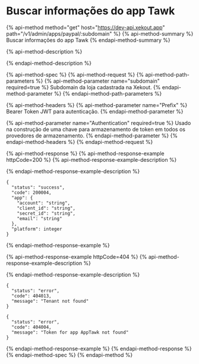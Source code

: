 # Buscar informações do app Tawk

{% api-method method="get" host="https://dev-api.xekout.app" path="/v1/admin/apps/paypal/:subdomain" %}
{% api-method-summary %}
Buscar informações do app Tawk
{% endapi-method-summary %}

{% api-method-description %}

{% endapi-method-description %}

{% api-method-spec %}
{% api-method-request %}
{% api-method-path-parameters %}
{% api-method-parameter name="subdomain" required=true %}
Subdomain da loja cadastrada na Xekout.
{% endapi-method-parameter %}
{% endapi-method-path-parameters %}

{% api-method-headers %}
{% api-method-parameter name="Prefix" %}
Bearer Token JWT para autenticação.
{% endapi-method-parameter %}

{% api-method-parameter name="Authentication" required=true %}
Usado na construção de uma chave para armazenamento de token em todos os provedores de armazenamento.
{% endapi-method-parameter %}
{% endapi-method-headers %}
{% endapi-method-request %}

{% api-method-response %}
{% api-method-response-example httpCode=200 %}
{% api-method-response-example-description %}

{% endapi-method-response-example-description %}

```text
{
  "status": "success",
  "code": 200004,
  "app": {
    "account": "string",
    "client_id": "string",
    "secret_id": "string",
    "email": "string"
  },
  "platform": integer
}
```
{% endapi-method-response-example %}

{% api-method-response-example httpCode=404 %}
{% api-method-response-example-description %}

{% endapi-method-response-example-description %}

```text
{
  "status": "error",
  "code": 404013,
  "message": "Tenant not found"
}

{
  "status": "error",
  "code": 404004,
  "message": "Token for app AppTawk not found"
}
```
{% endapi-method-response-example %}
{% endapi-method-response %}
{% endapi-method-spec %}
{% endapi-method %}

